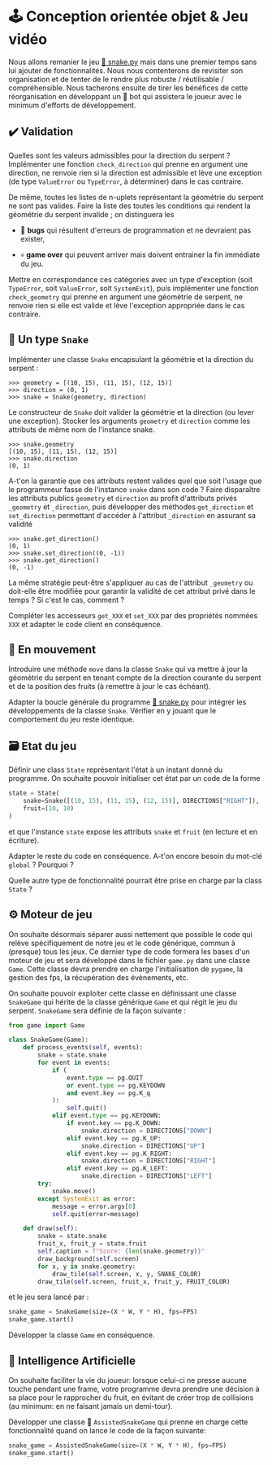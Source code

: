 🕹️ Conception orientée objet & Jeu vidéo
================================================================================

Nous allons remanier le jeu [🐍 snake.py](../games/solutions/snake.py)
mais dans une premier temps sans lui ajouter de fonctionnalités.
Nous nous contenterons de revisiter son organisation et de tenter de le rendre 
plus robuste / réutilisable / compréhensible. Nous tacherons ensuite de tirer
les bénéfices de cette réorganisation en développant un 🤖 bot qui assistera
le joueur avec le minimum d'efforts de développement.


✔️ Validation
--------------------------------------------------------------------------------

Quelles sont les valeurs admissibles pour la direction du serpent ?
Implémenter une fonction `check_direction` qui prenne en argument une
direction, ne renvoie rien si la direction est admissible et lève une
exception (de type `ValueError` ou `TypeError`, à déterminer) dans le cas contraire.

De même, toutes les listes de n-uplets représentant la géométrie du serpent 
ne sont pas valides. Faire la liste des toutes les conditions qui rendent 
la géométrie du serpent invalide ; on distinguera les

  - 🐛 **bugs** qui résultent d'erreurs de programmation et ne devraient pas exister,

  - 💀 **game over** qui peuvent arriver mais doivent entrainer la fin immédiate du jeu.

Mettre en correspondance ces catégories avec un type d'exception (soit
`TypeError`, soit `ValueError`, soit `SystemExit`), puis
implémenter une fonction `check_geometry` qui prenne en argument une 
géométrie de serpent, ne renvoie rien si elle est valide et lève 
l'exception appropriée dans le cas contraire.

🐍 Un type `Snake`
--------------------------------------------------------------------------------

Implémenter une classe `Snake` encapsulant la géométrie et la direction du
serpent :

    >>> geometry = [(10, 15), (11, 15), (12, 15)]
    >>> direction = (0, 1)
    >>> snake = Snake(geometry, direction)

Le constructeur de `Snake` doit valider la géométrie et la direction
(ou lever une exception). Stocker les arguments `geometry` et `direction` 
comme les attributs de même nom de l'instance snake.

    >>> snake.geometry
    [(10, 15), (11, 15), (12, 15)]
    >>> snake.direction
    (0, 1)

A-t'on la garantie que ces attributs restent valides quel que soit l'usage
que le programmeur fasse de l'instance `snake` dans son code ? Faire
disparaître les attributs publics `geometry` et `direction` au profit
d'attributs privés `_geometry` et `_direction`, puis développer des
méthodes `get_direction` et `set_direction` permettant d'accéder à l'attribut
`_direction` en assurant sa validité 

    >>> snake.get_direction()
    (0, 1)
    >>> snake.set_direction((0, -1))
    >>> snake.get_direction()
    (0, -1)

La même stratégie peut-être s'appliquer au cas de l'attribut `_geometry` ou 
doit-elle être modifiée pour garantir la validité de cet attribut privé dans
le temps ? Si c'est le cas, comment ?

Compléter les accesseurs `get_XXX` et `set_XXX` par des propriétés nommées `XXX`
et adapter le code client en conséquence.

🏃 En mouvement
--------------------------------------------------------------------------------

Introduire une méthode `move` dans la classe `Snake` qui va mettre à jour
la géométrie du serpent en tenant compte de la direction courante du serpent
et de la position des fruits (à remettre à jour le cas échéant).

Adapter la boucle générale du programme  [🐍 snake.py](../games/solutions/snake.py) 
pour intégrer les développements de la classe `Snake`. Vérifier en y jouant que le comportement du jeu reste identique.

🗃️ Etat du jeu
--------------------------------------------------------------------------------

Définir une class `State` représentant l'état à un instant donné du programme.
On souhaite pouvoir initialiser cet état par un code de la forme

``` python
state = State(
    snake=Snake([(10, 15), (11, 15), (12, 15)], DIRECTIONS["RIGHT"]), 
    fruit=(10, 10)
)
```

et que l'instance `state` expose les attributs `snake` et `fruit` (en lecture
et en écriture). 

Adapter le reste du code en conséquence. A-t'on encore besoin du mot-clé `global` ?
Pourquoi ?

Quelle autre type de fonctionnalité pourrait être prise en charge par la class
`State` ?

⚙️ Moteur de jeu
--------------------------------------------------------------------------------

On souhaite désormais séparer aussi nettement que possible le code qui relève 
spécifiquement de notre jeu et le code générique, commun à (presque) tous les
jeux. Ce dernier type de code formera les bases d'un moteur de jeu et sera
développé dans le fichier `game.py` dans une classe `Game`. Cette classe 
devra prendre en charge l'initialisation de `pygame`, la gestion des fps, 
la récupération des évènements, etc.

On souhaite pouvoir exploiter cette classe en définissant une
classe `SnakeGame` qui hérite de la classe générique `Game` et qui régit 
le jeu du serpent. `SnakeGame` sera définie de la façon suivante :

``` python
from game import Game

class SnakeGame(Game):
    def process_events(self, events):
        snake = state.snake
        for event in events:
            if (
                event.type == pg.QUIT
                or event.type == pg.KEYDOWN
                and event.key == pg.K_q
            ):
                self.quit()
            elif event.type == pg.KEYDOWN:
                if event.key == pg.K_DOWN:
                    snake.direction = DIRECTIONS["DOWN"]
                elif event.key == pg.K_UP:
                    snake.direction = DIRECTIONS["UP"]
                elif event.key == pg.K_RIGHT:
                    snake.direction = DIRECTIONS["RIGHT"]
                elif event.key == pg.K_LEFT:
                    snake.direction = DIRECTIONS["LEFT"]
        try:
            snake.move()
        except SystemExit as error:
            message = error.args[0]
            self.quit(error=message)

    def draw(self):
        snake = state.snake
        fruit_x, fruit_y = state.fruit
        self.caption = f"Score: {len(snake.geometry)}"
        draw_background(self.screen)
        for x, y in snake.geometry:
            draw_tile(self.screen, x, y, SNAKE_COLOR)
        draw_tile(self.screen, fruit_x, fruit_y, FRUIT_COLOR)
```

et le jeu sera lancé par :

``` python
snake_game = SnakeGame(size=(X * W, Y * H), fps=FPS)
snake_game.start()
```

Développer la classe `Game` en conséquence.

🧠 Intelligence Artificielle
--------------------------------------------------------------------------------

On souhaite faciliter la vie du joueur: lorsque celui-ci ne presse aucune touche
pendant une frame, votre programme devra prendre une décision à sa place pour
le rapprocher du fruit, en évitant de créer trop de collisions (au minimum:
en ne faisant jamais un demi-tour).

Développer une classe 🤖 `AssistedSnakeGame` qui prenne en charge cette 
fonctionnalité quand on lance le code de la façon suivante:

``` python
snake_game = AssistedSnakeGame(size=(X * W, Y * H), fps=FPS)
snake_game.start()
```
